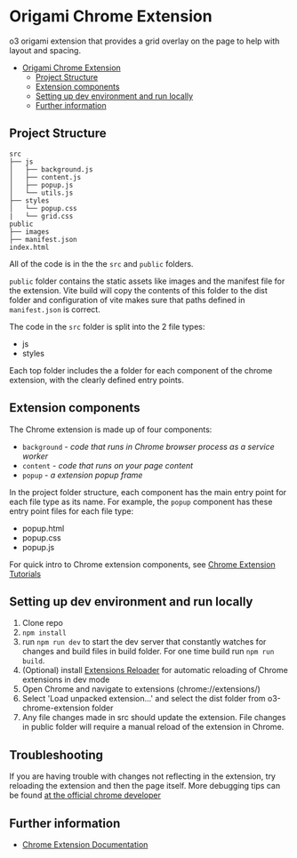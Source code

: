 # Origami Chrome Extension

o3 origami extension that provides a grid overlay on the page to help with layout and spacing.

- [Origami Chrome Extension](#origami-chrome-extension)
  - [Project Structure](#project-structure)
  - [Extension components](#extension-components)
  - [Setting up dev environment and run locally](#setting-up-dev-environment-and-run-locally)
  - [Further information](#further-information)

## Project Structure

```tree
src
├── js
│   ├── background.js
│   ├── content.js
│   ├── popup.js
│   └── utils.js
├── styles
│   └── popup.css
|   └── grid.css
public
├── images
├── manifest.json
index.html
```

All of the code is in the the `src` and `public` folders.

`public` folder contains the static assets like images and the manifest file for the extension. Vite build will copy the contents of this folder to the dist folder and configuration of vite makes sure that paths defined in `manifest.json` is correct.

The code in the `src` folder is split into the 2 file types:

- js
- styles

Each top folder includes the a folder for each component of the chrome extension, with the clearly defined entry points.

## Extension components

The Chrome extension is made up of four components:

- `background` - _code that runs in Chrome browser process as a service worker_
- `content` - _code that runs on your page content_
- `popup` - _a extension popup frame_

In the project folder structure, each component has the main entry point for each file type as its name. For example, the `popup` component has these entry point files for each file type:

- popup.html
- popup.css
- popup.js

For quick intro to Chrome extension components, see [Chrome Extension Tutorials](https://developer.chrome.com/docs/extensions/get-started/tutorial/hello-world)

## Setting up dev environment and run locally

1. Clone repo
2. `npm install`
3. run `npm run dev` to start the dev server that constantly watches for changes and build files in build folder. For one time build run `npm run build`.
4. (Optional) install [Extensions Reloader](https://chrome.google.com/webstore/detail/extensions-reloader/fimgfedafeadlieiabdeeaodndnlbhid) for automatic reloading of Chrome extensions in dev mode
5. Open Chrome and navigate to extensions (chrome://extensions/)
6. Select 'Load unpacked extension...' and select the dist folder from o3-chrome-extension folder
7. Any file changes made in src should update the extension. File changes in public folder will require a manual reload of the extension in Chrome.

## Troubleshooting

If you are having trouble with changes not reflecting in the extension, try reloading the extension and then the page itself. More debugging tips can be found [at the official chrome developer](https://developer.chrome.com/docs/extensions/get-started/tutorial/debug)

## Further information

- [Chrome Extension Documentation](https://developer.chrome.com/docs/extensions/get-started)
